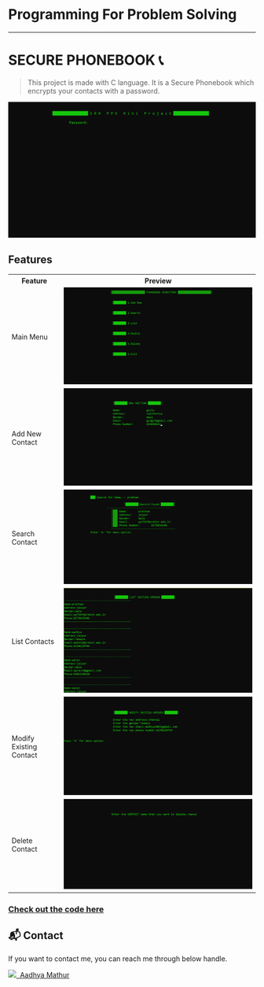 <div align="centre">
<h1> Programming For Problem Solving </h1>
</div>

***
# SECURE PHONEBOOK 📞 
> This project is made with C language. It is a Secure Phonebook which encrypts your contacts with a password. 

<img alt="output" src="assets/password.png" />

## Features 

  <table>
  <tr>
  <th> Feature </th>
  <th> Preview </th>
  <tr>
  <td> Main Menu </td>
  <td> <img alt="output" src="assets/main menu.png" /> </td>
  </tr>
  <tr> 
  <td> Add New Contact </td>
  <td> <img alt="output" src="assets/add new.png" /> </td>
  </tr>
  <tr>
  <td> Search Contact </td>
  <td> <img alt="output" src="assets/search record.png" /> </td>
  </tr>
  <tr> 
  <td> List Contacts </td>
  <td> <img alt="output" src="assets/list .png" /> </td>
  </tr>
  <tr> 
  <td> Modify Existing Contact </td>
  <td> <img alt="output" src="assets/modify.png" /> </td>
  </tr>
  <tr>
  <td> Delete Contact </td>
  <td> <img alt="output" src="assets/delete.png" /> </td>
  </tr>
  </table>

### [Check out the code here](https://github.com/aadhyamathur/pps_project/blob/37a1cefc6052f9af3c76969dea22429bd76d0965/main.c)

<h2>📬 Contact</h2>

If you want to contact me, you can reach me through below handle.

 <a href="https://www.linkedin.com/in/aadhya-mathur/"> <img src="https://www.felberpr.com/wp-content/uploads/linkedin-logo.png" width="25">&nbsp; Aadhya Mathur </img></a>